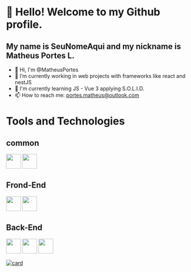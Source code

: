 # 👋 Hello! Welcome to my Github profile.
## My name is SeuNomeAqui and my nickname is Matheus Portes L.

- 👋 Hi, I'm @MatheusPortes
- 🔭 I’m currently working in web projects with frameworks like react and nestJS
- 🌱 I'm currently learning JS - Vue 3 applying S.O.L.I.D.
- 📫 How to reach me: portes.matheus@outlook.com

# Tools and Technologies
## common
<img loading="lazy" src="https://cdn.jsdelivr.net/gh/devicons/devicon@latest/icons/typescript/typescript-original.svg" width="40" height="40" margin="10px"/> <img loading="lazy" src="https://cdn.jsdelivr.net/gh/devicons/devicon@latest/icons/git/git-original.svg" width="40" height="40" margin="10px"/>

## Frond-End
<img loading="lazy" src="https://cdn.jsdelivr.net/gh/devicons/devicon@latest/icons/react/react-original.svg"  width="40" height="40" margin="10px"/> <img loading="lazy" src="https://cdn.jsdelivr.net/gh/devicons/devicon@latest/icons/vuejs/vuejs-original.svg" width="40" height="40" margin="10px" />


## Back-End
<img loading="lazy" src="https://cdn.jsdelivr.net/gh/devicons/devicon@latest/icons/nestjs/nestjs-original.svg" width="40" height="40" margin="10px"/> <img loading="lazy" src="https://cdn.jsdelivr.net/gh/devicons/devicon@latest/icons/mysql/mysql-original.svg" width="40" height="40" margin="10px" /> <img loading="lazy" src="https://cdn.jsdelivr.net/gh/devicons/devicon@latest/icons/postgresql/postgresql-original.svg" width="40" height="40" margin="10px" />

[![card](https://github-readme-stats.vercel.app/api?username=iuricode&theme=default&show_icons=true)](https://github.com/MatheusPortes/github-readme-stats)

<!---
MatheusPortes/MatheusPortes is a ✨ special ✨ repository because its `README.md` (this file) appears on your GitHub profile.
You can click the Preview link to take a look at your changes.
--->
